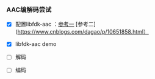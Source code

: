 ### AAC编解码尝试

 - [x] 配置libfdk-aac ：[参考一](https://blog.csdn.net/me_you_/article/details/79628717)   [参考二](https://www.cnblogs.com/dagao/p/10651858.html）
 - [x] libfdk-aac demo
 - [ ] 解码
 - [ ] 编码


